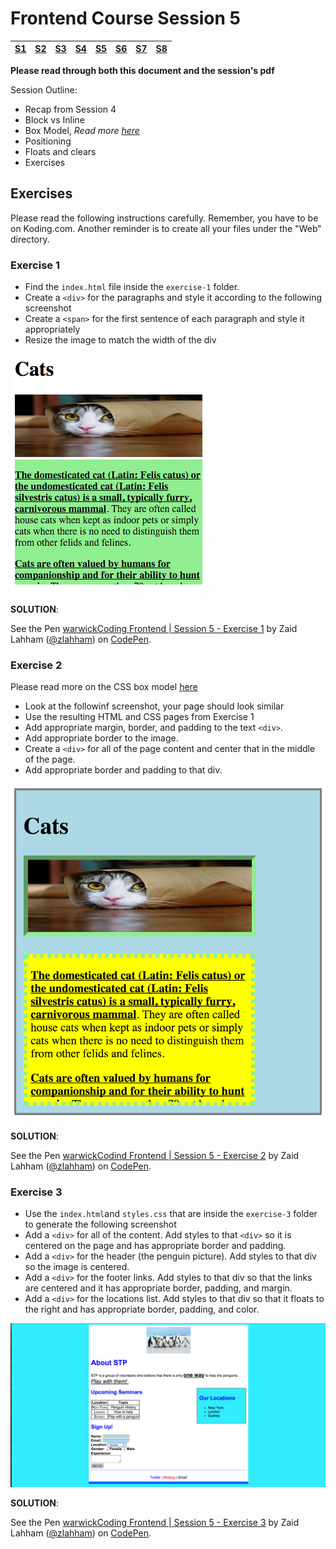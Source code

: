 Frontend Course Session 5
=========================

| [S1 ](../session_1/) | [S2  ](../session_2/README.md) |[S3  ](../session_3/README.md) |[S4  ](../session_4/README.md) |[S5  ](../session_5/README.md) |[S6  ](../session_6/README.md) |[S7  ](../session_7/README.md) |[S8  ](../session_6/README.md)|
|-------------------------------|--------------------------------|-------------------------------|-------------------------------|-------------------------------|-------------------------------|-------------------------------|------------------------------|

**Please read through both this document and the session's pdf**

Session Outline:
- Recap from Session 4
- Block vs Inline
- Box Model, *Read more [here](https://developer.mozilla.org/en/docs/Web/CSS/border-style)*
- Positioning
- Floats and clears
- Exercises

Exercises
---------

Please read the following instructions carefully. Remember, you have to be on Koding.com.
Another reminder is to create all your files under the "Web" directory.

### Exercise 1

- Find the `index.html` file inside the `exercise-1` folder.
- Create a `<div>` for the paragraphs and style it according to the following screenshot
- Create a `<span>` for the first sentence of each paragraph and style it appropriately
- Resize the image to match the width of the div

![screenshot](../images/session_5/frontend_session_5-1.png)

**SOLUTION**:
<p data-height="268" data-theme-id="0" data-slug-hash="GoVQja" data-default-tab="result" data-user="zlahham" data-preview="true" class='codepen'>See the Pen <a href='http://codepen.io/zlahham/pen/GoVQja/'>warwickCoding Frontend | Session 5 - Exercise 1</a> by Zaid Lahham (<a href='http://codepen.io/zlahham'>@zlahham</a>) on <a href='http://codepen.io'>CodePen</a>.</p>
<script async src="//assets.codepen.io/assets/embed/ei.js"></script>

### Exercise 2
Please read more on the CSS box model [here](https://developer.mozilla.org/en-US/docs/Web/CSS/CSS_Box_Model/Introduction_to_the_CSS_box_model)

- Look at the followinf screenshot, your page should look similar
- Use the resulting HTML and CSS pages from Exercise 1
- Add appropriate margin, border, and padding to the text `<div>`.
- Add appropriate border to the image.
- Create a `<div>` for all of the page content and center that in the middle of the page.
- Add appropriate border and padding to that div.

![screenshot](../images/session_5/frontend_session_5-2.png)

**SOLUTION**:
<p data-height="268" data-theme-id="0" data-slug-hash="XXvoMm" data-default-tab="result" data-user="zlahham" data-preview="true" class='codepen'>See the Pen <a href='http://codepen.io/zlahham/pen/XXvoMm/'>warwickCodind Frontend | Session 5 - Exercise 2</a> by Zaid Lahham (<a href='http://codepen.io/zlahham'>@zlahham</a>) on <a href='http://codepen.io'>CodePen</a>.</p>
<script async src="//assets.codepen.io/assets/embed/ei.js"></script>

### Exercise 3
- Use the `index.html`and `styles.css` that are inside the `exercise-3` folder to generate the following screenshot
- Add a `<div>` for all of the content. Add styles to that `<div>` so it is centered on the page and has appropriate border and padding.
- Add a `<div>` for the header (the penguin picture). Add styles to that div so the image is centered.
- Add a `<div>` for the footer links. Add styles to that div so that the links are centered and it has appropriate border, padding, and margin.
- Add a `<div>` for the locations list. Add styles to that div so that it floats to the right and has appropriate border, padding, and color.

![screenshot](../images/session_5/frontend_session_5-3.png)

**SOLUTION**:

<p data-height="268" data-theme-id="0" data-slug-hash="YwmBoK" data-default-tab="result" data-user="zlahham" data-preview="true" class='codepen'>See the Pen <a href='http://codepen.io/zlahham/pen/YwmBoK/'>warwickCoding Frontend | Session 5 - Exercise 3</a> by Zaid Lahham (<a href='http://codepen.io/zlahham'>@zlahham</a>) on <a href='http://codepen.io'>CodePen</a>.</p>
<script async src="//assets.codepen.io/assets/embed/ei.js"></script>
